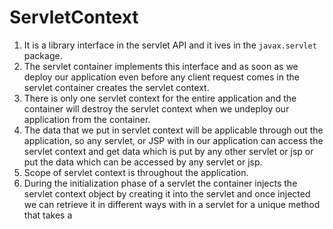 # ServletContext

1. It is a library interface in the servlet API and it ives in the `javax.servlet` package.
2. The servlet container implements this interface and as soon as we deploy our application even before any client request comes in the servlet container creates the servlet context.
3. There is only one servlet context for the entire application and the container will destroy the servlet context when we undeploy our application from the container.
4. The data that we put in servlet context will be applicable through out the application, so any servlet, or JSP with in our application can access the servlet context and get data which is put by any other servlet or jsp or put the data which can be accessed by any servlet or jsp.
5. Scope of servlet context is throughout the application.
6. During the initialization phase of a servlet the container injects the servlet context object by creating it into the servlet and once injected we can retrieve it in different ways with in a servlet for a unique method that takes a